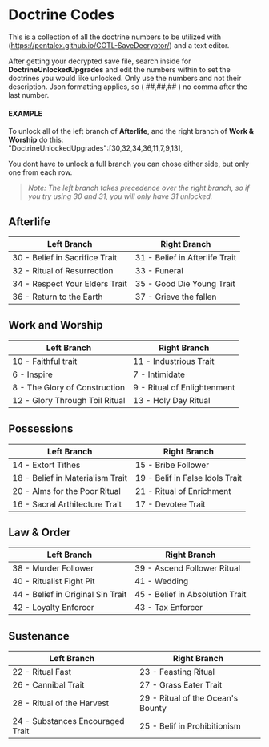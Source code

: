 # Doctrine Codes
This is a collection of all the doctrine numbers to be utilized with (https://pentalex.github.io/COTL-SaveDecryptor/) and a text editor.  
  
After getting your decrypted save file, search inside for **DoctrineUnlockedUpgrades** and edit the numbers within to set the doctrines you would like unlocked. Only use the numbers and not their description. Json formatting applies, so ( ##,##,## ) no comma after the last number.

#### EXAMPLE
To unlock all of the left branch of **Afterlife**, and the right branch of **Work & Worship** do this:  
"DoctrineUnlockedUpgrades":[30,32,34,36,11,7,9,13],

You dont have to unlock a full branch you can chose either side, but only one from each row.
>*Note: The left branch takes precedence over the right branch, so if you try using 30 and 31, you will only have 31 unlocked.*

## Afterlife
|Left Branch|Right Branch|
|---|---|
| 30 - Belief in Sacrifice Trait | 31 - Belief in Afterlife Trait |
| 32 - Ritual of Resurrection    | 33 - Funeral |
| 34 - Respect Your Elders Trait | 35 - Good Die Young Trait |
| 36 - Return to the Earth       | 37 - Grieve the fallen |


## Work and Worship
|Left Branch|Right Branch|
|---|---|
| 10 - Faithful trait            | 11 - Industrious Trait|
| 6 - Inspire                    | 7 - Intimidate|
| 8 - The Glory of Construction  | 9 - Ritual of Enlightenment|
| 12 - Glory Through Toil Ritual | 13 - Holy Day Ritual|

## Possessions
|Left Branch|Right Branch|
|---|---|
| 14 - Extort Tithes               | 15 - Bribe Follower|
| 18 - Belief in Materialism Trait | 19 - Belif in False Idols Trait|
| 20 - Alms for the Poor Ritual    | 21 - Ritual of Enrichment|
| 16 - Sacral Arthitecture Trait   | 17 - Devotee Trait|

## Law & Order
|Left Branch|Right Branch|
|---|---|
| 38 - Murder Follower              | 39 - Ascend Follower Ritual|
| 40 - Ritualist Fight Pit          | 41 - Wedding|
| 44 - Belief in Original Sin Trait | 45 - Belief in Absolution Trait|
| 42 - Loyalty Enforcer             | 43 - Tax Enforcer|

## Sustenance
|Left Branch|Right Branch|
|---|---|
| 22 - Ritual Fast                 | 23 - Feasting Ritual|
| 26 - Cannibal Trait              | 27 - Grass Eater Trait|
| 28 - Ritual of the Harvest       | 29 - Ritual of the Ocean's Bounty|
| 24 - Substances Encouraged Trait | 25 - Belif in Prohibitionism|
